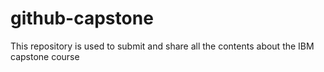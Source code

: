 # github-capstone
This repository is used to submit and share all the contents about the IBM capstone course
